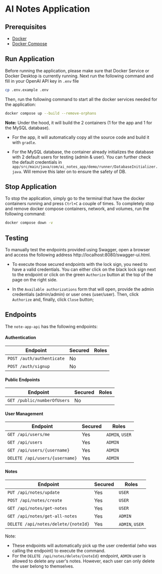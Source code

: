 # AI Notes Application

## Prerequisites
- [Docker](https://www.docker.com/)
- [Docker Compose](https://docs.docker.com/compose/)

## Run Application
Before running the application, please make sure that Docker Service or Docker Desktop is currently running. Next run the following command and fill in your OpenAI API key in `.env` file

```bash
cp .env.example .env
```

Then, run the following command to start all the docker services needed for the application:

```bash
docker compose up --build --remove-orphans
```

**Note:** Under the hood, it will build the 2 containers (1 for the app and 1 for the MySQL database). 

- For the app, it will automatically copy all the source code and build it with `gradle`. 

- For the MySQL database, the container already initializes the database with 2 default users for testing (admin & user). You can further check the default credentials in `app/src/main/java/com/ai_notes_app/demo/runner/DatabaseInitializer.java`. Will remove this later on to ensure the safety of DB.

## Stop Application

To stop the application, simply go to the terminal that have the docker containers running and press `Ctrl+C` a couple of times. To completely stop and remove docker compose containers, network, and volumes, run the following command:

```bash
docker compose down -v
```


## Testing

To manually test the endpoints provided using Swagger, open a browser and access the following address http://localhost:8080/swagger-ui.html. 

- To execute those secured endpoints with the lock sign, you need to have a valid credentials. You can either click on the black lock sign next to the endpoint or click on the green `Authorize` button at the top of the page on the right side.

- In the `Available authorizations` form that will open, provide the admin credentials (admin/admin) or user ones (user/user). Then, click `Authorize` and, finally, click `Close` button;

## Endpoints

The `note-app-api` has the following endpoints:

#### Authentication
| Endpoint                            | Secured | Roles           |
| ----------------------------------- | ------- | --------------- |
| `POST /auth/authenticate`           | No      |                 |
| `POST /auth/signup`                 | No      |                 |

#### Public Endpoints
| Endpoint                            | Secured | Roles           |
| ----------------------------------- | ------- | --------------- |
| `GET /public/numberOfUsers`         | No      |                 |

#### User Management
| Endpoint                            | Secured | Roles           |
| ----------------------------------- | ------- | --------------- |
| `GET /api/users/me`                 | Yes     | `ADMIN`, `USER` |
| `GET /api/users`                    | Yes     | `ADMIN`         |
| `GET /api/users/{username}`         | Yes     | `ADMIN`         |
| `DELETE /api/users/{username}`      | Yes     | `ADMIN`         |

#### Notes
| Endpoint                            | Secured | Roles           |
| ----------------------------------- | ------- | --------------- |
| `PUT /api/notes/update`             | Yes     | `USER`          |
| `POST /api/notes/create`            | Yes     | `USER`          |
| `GET /api/notes/get-notes`          | Yes     | `USER`          |
| `GET /api/notes/get-all-notes`      | Yes     | `ADMIN`         |
| `DELETE /api/notes/delete/{noteId}` | Yes     | `ADMIN`, `USER` |

Note: 
- These endpoints will automatically pick up the user credential (who was calling the endpoint) to execute the command.
- For the `DELETE /api/notes/delete/{noteId}` endpoint, `ADMIN` user is allowed to delete any user's notes. However, each user can only delete the user belong to themselves. 